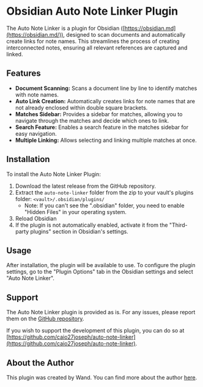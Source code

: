 # Obsidian Auto Note Linker Plugin

The Auto Note Linker is a plugin for Obsidian ([https://obsidian.md](https://obsidian.md/)), designed to scan documents and automatically create links for note names. This streamlines the process of creating interconnected notes, ensuring all relevant references are captured and linked.

## Features

- **Document Scanning:** Scans a document line by line to identify matches with note names.
- **Auto Link Creation:** Automatically creates links for note names that are not already enclosed within double square brackets.
- **Matches Sidebar:** Provides a sidebar for matches, allowing you to navigate through the matches and decide which ones to link.
- **Search Feature:** Enables a search feature in the matches sidebar for easy navigation.
- **Multiple Linking:** Allows selecting and linking multiple matches at once.

## Installation

To install the Auto Note Linker Plugin:

1. Download the latest release from the GitHub repository.
2. Extract the `auto-note-linker` folder from the zip to your vault's plugins folder: `<vault>/.obsidian/plugins/`
    - Note: If you can't see the ".obsidian" folder, you need to enable "Hidden Files" in your operating system.
3. Reload Obsidian
4. If the plugin is not automatically enabled, activate it from the "Third-party plugins" section in Obsidian's settings.

## Usage

After installation, the plugin will be available to use. To configure the plugin settings, go to the "Plugin Options" tab in the Obsidian settings and select "Auto Note Linker".

## Support

The Auto Note Linker plugin is provided as is. For any issues, please report them on the [GitHub repository](https://github.com/caio27joseph/auto-note-linker).

If you wish to support the development of this plugin, you can do so at [https://github.com/caio27joseph/auto-note-linker](https://github.com/caio27joseph/auto-note-linker).

## About the Author

This plugin was created by Wand. You can find more about the author [here](https://github.com/caio27joseph).
